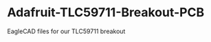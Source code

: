 Adafruit-TLC59711-Breakout-PCB
==============================

EagleCAD files for our TLC59711 breakout

